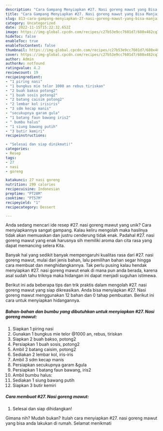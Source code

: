 ```yaml
---
description: "Cara Gampang Menyiapkan #27. Nasi goreng mawut yang Bisa Manjain Lidah"
title: "Cara Gampang Menyiapkan #27. Nasi goreng mawut yang Bisa Manjain Lidah"
slug: 813-cara-gampang-menyiapkan-27-nasi-goreng-mawut-yang-bisa-manjain-lidah
category: Uncategorized
date: 2022-11-15T15:22:32.652Z
image: https://img-global.cpcdn.com/recipes/c27b53e9cc7601d7/680x482cq70/27-nasi-goreng-mawut-foto-resep-utama.jpg
hideToc: false
enableToc: true
enableTocContent: false
thumbnail: https://img-global.cpcdn.com/recipes/c27b53e9cc7601d7/680x482cq70/27-nasi-goreng-mawut-foto-resep-utama.jpg
cover: https://img-global.cpcdn.com/recipes/c27b53e9cc7601d7/680x482cq70/27-nasi-goreng-mawut-foto-resep-utama.jpg
author: Admin
authorAv: notfound
ratingvalue: 4.2
reviewcount: 19
recipeingredient:
- "1 piring nasi"
- "1 bungkus mie telor 1000 an rebus tiriskan"
- "2 buah bakso potong2"
- "1 buah sosis potong2"
- "2 batang caisim potong2"
- "2 lembar kol irisiris"
- "3 sdm kecap manis"
- "secukupnya garam gula"
- "1 batang faun bawang iris2"
- " bumbu halus"
- "1 siung bawang putih"
- "3 butir kemiri"
recipeinstructions:

- "Selesai dan siap dinikmati!"
categories:
- Resep
tags:
- 27
- nasi
- goreng

katakunci: 27 nasi goreng 
nutrition: 299 calories
recipecuisine: Indonesian
preptime: "PT28M"
cooktime: "PT57M"
recipeyield: "1"
recipecategory: Dessert

---
```





Anda sedang mencari ide resep #27. nasi goreng mawut yang unik? Cara menyiapkannya sangat gampang. Kalau keliru mengolah maka hasilnya tidak akan memuaskan dan justru cenderung tidak enak. Padahal #27. nasi goreng mawut yang enak harusnya sih memiliki aroma dan cita rasa yang dapat memancing selera Kita.







Banyak hal yang sedikit banyak mempengaruhi kualitas rasa dari #27. nasi goreng mawut, mulai dari jenis bahan, lalu pemilihan bahan segar hingga cara membuat dan menghidangkannya. Tak perlu pusing kalau hendak menyiapkan #27. nasi goreng mawut enak di mana pun anda berada, karena asal sudah tahu triknya maka hidangan ini dapat menjadi suguhan istimewa.






Berikut ini ada beberapa tips dan trik praktis dalam mengolah #27. nasi goreng mawut yang siap dikreasikan. Anda bisa menyiapkan #27. Nasi goreng mawut menggunakan 12 bahan dan 0 tahap pembuatan. Berikut ini cara untuk menyiapkan hidangannya.

<!--inarticleads1-->

##### Bahan-bahan dan bumbu yang dibutuhkan untuk menyiapkan #27. Nasi goreng mawut:

1. Siapkan 1 piring nasi
1. Gunakan 1 bungkus mie telor @1000 an, rebus, tiriskan
1. Siapkan 2 buah bakso, potong2
1. Persiapkan 1 buah sosis, potong2
1. Ambil 2 batang caisim, potong2
1. Sediakan 2 lembar kol, iris-iris
1. Ambil 3 sdm kecap manis
1. Persiapkan secukupnya garam &amp;gula
1. Persiapkan 1 batang faun bawang, iris2
1. Ambil  bumbu halus:
1. Sediakan 1 siung bawang putih
1. Siapkan 3 butir kemiri




<!--inarticleads2-->

##### Cara membuat #27. Nasi goreng mawut:


1. Selesai dan siap dihidangkan!



Gimana nih? Mudah bukan? Itulah cara menyiapkan #27. nasi goreng mawut yang bisa anda lakukan di rumah. Selamat menikmati
